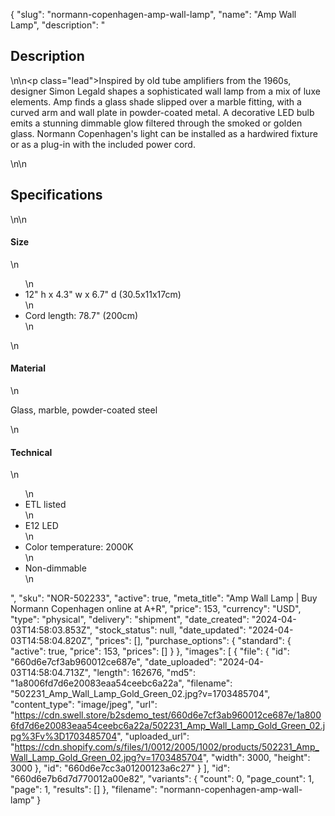 {
  "slug": "normann-copenhagen-amp-wall-lamp",
  "name": "Amp Wall Lamp",
  "description": "<h2>Description</h2>\n<!-- split -->\n<p class=\"lead\">Inspired by old tube amplifiers from the 1960s, designer Simon Legald shapes a sophisticated wall lamp from a mix of luxe elements. Amp finds a glass shade slipped over a marble fitting, with a curved arm and wall plate in powder-coated metal. A decorative LED bulb emits a stunning dimmable glow filtered through the smoked or golden glass. Normann Copenhagen's light can be installed as a hardwired fixture or as a plug-in with the included power cord.</p>\n<!-- split -->\n<h2>Specifications</h2>\n<!-- split -->\n<h4>Size</h4>\n<ul>\n<li>12\" h x 4.3\" w x 6.7\" d (30.5x11x17cm)</li>\n<li>Cord length: 78.7\" (200cm)</li>\n</ul>\n<h4>Material</h4>\n<p>Glass, marble, powder-coated steel</p>\n<h4>Technical</h4>\n<ul>\n<li>ETL listed</li>\n<li>E12 LED</li>\n<li>Color temperature: 2000K</li>\n<li>Non-dimmable</li>\n</ul>",
  "sku": "NOR-502233",
  "active": true,
  "meta_title": "Amp Wall Lamp | Buy Normann Copenhagen online at A+R",
  "price": 153,
  "currency": "USD",
  "type": "physical",
  "delivery": "shipment",
  "date_created": "2024-04-03T14:58:03.853Z",
  "stock_status": null,
  "date_updated": "2024-04-03T14:58:04.820Z",
  "prices": [],
  "purchase_options": {
    "standard": {
      "active": true,
      "price": 153,
      "prices": []
    }
  },
  "images": [
    {
      "file": {
        "id": "660d6e7cf3ab960012ce687e",
        "date_uploaded": "2024-04-03T14:58:04.713Z",
        "length": 162676,
        "md5": "1a8006fd7d6e20083eaa54ceebc6a22a",
        "filename": "502231_Amp_Wall_Lamp_Gold_Green_02.jpg?v=1703485704",
        "content_type": "image/jpeg",
        "url": "https://cdn.swell.store/b2sdemo_test/660d6e7cf3ab960012ce687e/1a8006fd7d6e20083eaa54ceebc6a22a/502231_Amp_Wall_Lamp_Gold_Green_02.jpg%3Fv%3D1703485704",
        "uploaded_url": "https://cdn.shopify.com/s/files/1/0012/2005/1002/products/502231_Amp_Wall_Lamp_Gold_Green_02.jpg?v=1703485704",
        "width": 3000,
        "height": 3000
      },
      "id": "660d6e7cc3a01200123a6c27"
    }
  ],
  "id": "660d6e7b6d7d770012a00e82",
  "variants": {
    "count": 0,
    "page_count": 1,
    "page": 1,
    "results": []
  },
  "filename": "normann-copenhagen-amp-wall-lamp"
}
